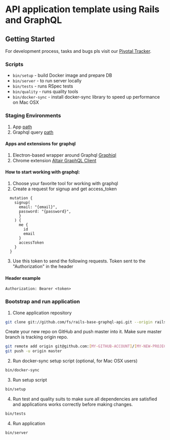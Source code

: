 # API application template using Rails and GraphQL

## Getting Started

For development process, tasks and bugs pls visit our [Pivotal Tracker](https://www.pivotaltracker.com/n/projects/2432730).

### Scripts

* `bin/setup` - build Docker image and prepare DB
* `bin/server` - to run server locally
* `bin/tests` - runs RSpec tests
* `bin/quality` - runs quality tools
* `bin/docker-sync` - install docker-sync library to speed up performance on Mac OSX

### Staging Environments
  1. App [path](https://rails-base-graphql-api.herokuapp.com/)
  2. Graphql query [path](https://rails-base-graphql-api.herokuapp.com/graphql)

#### Apps and extensions for graphql

1. Electron-based wrapper around Graphql [Graphiql](https://www.electronjs.org/apps/graphiql)
2. Chrome extension [Altair GraphQL Client](https://chrome.google.com/webstore/detail/altair-graphql-client/flnheeellpciglgpaodhkhmapeljopja)

#### How to start working with graphql:
1. Choose your favorite tool for working with graphql
2. Create a request for signup and get access_token
```
  mutation {
    signup(
      email: "{email}",
      password: "{password}",
      }
    ) {
      me {
        id
        email
      }
      accessToken
    }
  }
```
3. Use this token to send the following requests. Token sent to the "Authorization" in the header
#### Header example

```
Authorization: Bearer <token>
```

### Bootstrap and run application


1. Clone application repository

```bash
git clone git://github.com/fs/rails-base-graphql-api.git --origin rails-base-graphql-api [MY-NEW-PROJECT]
```

Create your new repo on GitHub and push master into it.
Make sure master branch is tracking origin repo.

```bash
git remote add origin git@github.com:[MY-GITHUB-ACCOUNT]/[MY-NEW-PROJECT].git
git push -u origin master
```

2. Run docker-sync setup script (optional, for Mac OSX users)

```bash
bin/docker-sync
```

3. Run setup script

```bash
bin/setup
```

4. Run test and quality suits to make sure all dependencies are satisfied and applications works correctly before making changes.

```bash
bin/tests
```

4. Run application

```bash
bin/server
```
